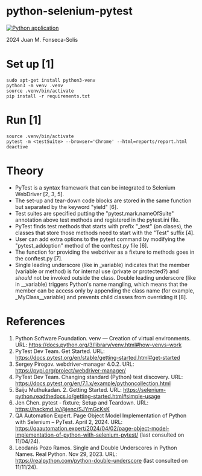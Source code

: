 # python-selenium-pytest

[![Python application](https://github.com/juanfonsecasolis-automation/python-selenium-pytest/actions/workflows/python-app.yml/badge.svg)](https://github.com/juanfonsecasolis-automation/python-selenium-pytest/actions/workflows/python-app.yml)

2024 Juan M. Fonseca-Solís

# Set up [1]
```
sudo apt-get install python3-venv
python3 -m venv .venv
source .venv/bin/activate
pip install -r requirements.txt
```

# Run [1]
```
source .venv/bin/activate 
pytest -m <testSuite> --browser='Chrome' --html=reports/report.html
deactive
```

# Theory
* PyTest is a syntax framework that can be integrated to Selenium WebDriver [2, 3, 5].
* The set-up and tear-down code blocks are stored in the same function but separated by the keyword "yield" [6].
* Test suites are specified putting the "pytest.mark.nameOfSuite" annotation above test methods and registered in the pytest.ini file.
* PyTest finds test methods that starts with prefix "_test" (on clases), the classes that store those methods need to start with the "Test" suffix [4].
* User can add extra options to the pytest command by modifying the "pytest_addoption" method of the conftest.py file [6].
* The function for providing the webdriver as a fixture to methods goes in the conftest.py [7].
* Single leading underscore (like in _variable) indicates that the member (variable or method) is for internal use (private or protected?) and _should_ not be invoked outside the class. Double leading underscore (like in __variable) triggers Python's name mangling, which means that the member can be access only by appending the class name (for example, _MyClass__variable) and prevents child classes from overriding it [8].

# References
1. Python Software Foundation. venv — Creation of virtual environments. URL: https://docs.python.org/3/library/venv.html#how-venvs-work
2. PyTest Dev Team. Get Started. URL: https://docs.pytest.org/en/stable/getting-started.html#get-started
3. Sergey Pirogov. webdriver-manager 4.0.2. URL: https://pypi.org/project/webdriver-manager/
4. PyTest Dev Team. Changing standard (Python) test discovery. URL: https://docs.pytest.org/en/7.1.x/example/pythoncollection.html
5. Baiju Muthukadan. 2. Getting Started. URL: https://selenium-python.readthedocs.io/getting-started.html#simple-usage
6. Jen Chen. pytest - fixture; Setup and Teardown. URL: https://hackmd.io/@jenc/SJYmGcKsK
7. QA Automation Expert. Page Object Model Implementation of Python with Selenium – PyTest. April 2, 2024. URL: https://qaautomation.expert/2024/04/02/page-object-model-implementation-of-python-with-selenium-pytest/ (last consulted on 11/04/24).
8. Leodanis Pozo Ramos. Single and Double Underscores in Python Names. Real Python. Nov 29, 2023. URL: https://realpython.com/python-double-underscore (last consulted on 11/11/24).